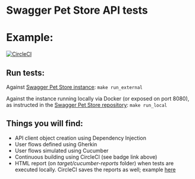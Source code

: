 # Swagger Pet Store API tests

# Example:
[![CircleCI](https://circleci.com/gh/joaogfarias/backend.svg?style=shield)](https://circleci.com/gh/JoaoGFarias/backend)

## Run tests:

Against [Swagger Pet Store instance](http://petstore.swagger.io/#):
```make run_external```

Against the instance running locally via Docker (or exposed on port 8080), as instructed 
in the [Swagger Pet Store repository](https://github.com/swagger-api/swagger-petstore#to-run-via-docker):
```make run_local```

## Things you will find:

* API client object creation using Dependency Injection
* User flows defined using Gherkin
* User flows simulated using Cucumber
* Continuous building using CircleCI (see badge link above)
* HTML report (on _target/cucumber-reports_ folder) when tests are executed locally. CircleCI saves the reports as well;
example [here](https://app.circleci.com/pipelines/github/JoaoGFarias/backend/12/workflows/80a48aa7-5313-47a4-a2fd-aa6d7c49dfdc/jobs/12/artifacts)